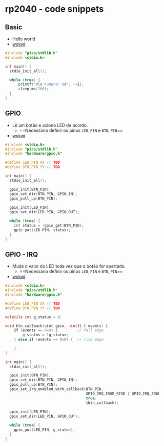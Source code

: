 # rp2040 - code snippets

## Basic

- Hello world
- [wokwi](https://wokwi.com/projects/382410970782920705)

```c
#include "pico/stdlib.h"
#include <stdio.h>

int main() {
  stdio_init_all();

  while (true) {
      printf("Ola numero: %d", ++i);
      sleep_ms(200);
  }
}

```

## GPIO

- Lê um botão e aciona LED de acordo.
    - ==Necessário definir os pinos `LED_PIN` e `BTN_PIN`==
- [wokwi](https://wokwi.com/projects/382410862049780737)


```c
#include <stdio.h>
#include "pico/stdlib.h"
#include "hardware/gpio.h"

#define LED_PIN XX // TBD
#define BTN_PIN YY // TBD

int main() {
  stdio_init_all();

  gpio_init(BTN_PIN);
  gpio_set_dir(BTN_PIN, GPIO_IN);
  gpio_pull_up(BTN_PIN);
  
  gpio_init(LED_PIN);
  gpio_set_dir(LED_PIN, GPIO_OUT);

  while (true) {
    int status = !gpio_get(BTN_PIN);
    gpio_put(LED_PIN, status);
  }
}
```

## GPIO - IRQ

- Muda o valor do LED toda vez que o botão for apertado.
    - ==Necessário definir os pinos `LED_PIN` e `BTN_PIN`==
- [wokwi](https://wokwi.com/projects/382410733969358849)

```c
#include <stdio.h>
#include "pico/stdlib.h"
#include "hardware/gpio.h"

#define LED_PIN XX // TBD
#define BTN_PIN YY // TBD

volatile int g_status = 0;

void btn_callback(uint gpio, uint32_t events) {
    if (events == 0x4) {         // fall edge
        g_status = !g_status;
    } else if (events == 0x8) {  // rise edge
        
    }
}

int main() {
  stdio_init_all();

  gpio_init(BTN_PIN);
  gpio_set_dir(BTN_PIN, GPIO_IN);
  gpio_pull_up(BTN_PIN);
  gpio_set_irq_enabled_with_callback(BTN_PIN,
                                     GPIO_IRQ_EDGE_RISE | GPIO_IRQ_EDGE_FALL,
                                     true,
                                     &btn_callback);
    
  gpio_init(LED_PIN);
  gpio_set_dir(LED_PIN, GPIO_OUT);

  while (true) {
    gpio_put(LED_PIN, g_status);
  }
}
```
